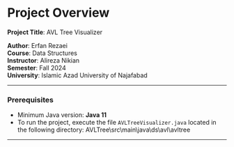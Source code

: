 # Project Overview

**Project Title**: AVL Tree Visualizer

**Author**: Erfan Rezaei  
**Course**: Data Structures  
**Instructor**: Alireza Nikian  
**Semester**: Fall 2024  
**University**: Islamic Azad University of Najafabad

---

### Prerequisites

- Minimum Java version: **Java 11**
- To run the project, execute the file `AVLTreeVisualizer.java` located in the following directory:
  AVLTree\src\main\java\ds\avl\avltree

---
